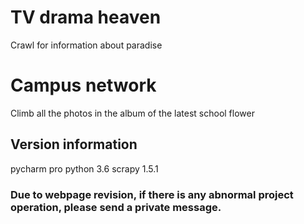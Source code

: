 # TV drama heaven
Crawl for information about paradise

# Campus network
Climb all the photos in the album of the latest school flower


## Version information
pycharm pro
python 3.6
scrapy 1.5.1

### Due to webpage revision, if there is any abnormal project operation, please send a private message.
